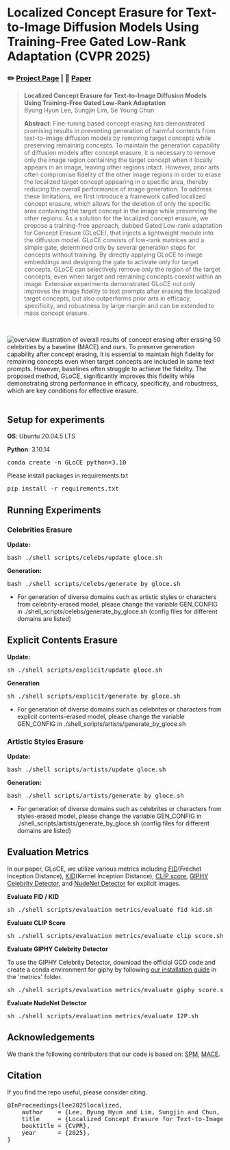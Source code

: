 # Localized Concept Erasure for Text-to-Image Diffusion Models Using Training-Free Gated Low-Rank Adaptation (CVPR 2025)

### ✏️ [Project Page](https://hyun1a.github.io/gloce.io) | 📄 [Paper](https://arxiv.org/abs/2503.12356)

> **Localized Concept Erasure for Text-to-Image Diffusion Models Using Training-Free Gated Low-Rank Adaptation**<br>
> Byung Hyun Lee, Sungjin Lim, Se Young Chun <br>
> 
>**Abstract**: Fine-tuning based concept erasing has demonstrated promising results in preventing generation of harmful contents from text-to-image diffusion models by removing target concepts while preserving remaining concepts. To maintain the generation capability of diffusion models after concept erasure, it is necessary to remove only the image region containing the target concept when it locally appears in an image, leaving other regions intact. However, prior arts often compromise fidelity of the other image regions in order to erase the localized target concept appearing in a specific area, thereby reducing the overall performance of image generation. To address these limitations, we first introduce a framework called localized concept erasure, which allows for the deletion of only the specific area containing the target concept in the image while preserving the other regions. As a solution for the localized concept erasure, we propose a training-free approach, dubbed Gated Low-rank adaptation for Concept Erasure (GLoCE), that injects a lightweight module into the diffusion model. GLoCE consists of low-rank matrices and a simple gate, determined only by several generation steps for concepts without training. By directly applying GLoCE to image embeddings and designing the gate to activate only for target concepts, GLoCE can selectively remove only the region of the target concepts, even when target and remaining concepts coexist within an image. Extensive experiments demonstrated GLoCE not only improves the image fidelity to text prompts after erasing the localized target concepts, but also outperforms prior arts in efficacy, specificity, and robustness by large margin and can be extended to mass concept erasure.
<br>


![overview](./assets/figure_intro.png)
Illustration of overall results of concept erasing after erasing 50 celebrities by a baseline (MACE) and ours. To preserve generation capability after concept erasing, it is essential to maintain high fidelity for remaining concepts even when target concepts are included in same text prompts. However, baselines often struggle to achieve the fidelity. The proposed method, GLoCE, significantly improves this fidelity while demonstrating strong performance in efficacy, specificity, and robustness, which are key conditions for effective erasure.
<br>
<br>



## Setup for experiments

**OS**: Ubuntu 20.04.5 LTS

**Python**: 3.10.14

<pre>
conda create -n GLoCE python=3.10
</pre>

Please install packages in requirements.txt
<pre>
pip install -r requirements.txt
</pre>

## Running Experiments
### Celebrities Erasure
**Update:**
<pre>
bash ./shell_scripts/celebs/update_gloce.sh
</pre>

**Generation:**
<pre>
bash ./shell_scripts/celebs/generate_by_gloce.sh
</pre>

- For generation of diverse domains such as artistic styles or characters from celebrity-erased model, please change the variable GEN_CONFIG in
   ./shell_scripts/celebs/generate_by_gloce.sh (config files for different domains are listed)



## Explicit Contents Erasure
**Update:**
<pre>
sh ./shell_scripts/explicit/update_gloce.sh
</pre>

**Generation**
<pre>
sh ./shell_scripts/explicit/generate_by_gloce.sh
</pre>

- For generation of diverse domains such as celebrites or characters from explicit contents-erased model, 
   please change the variable GEN_CONFIG in ./shell_scripts/artists/generate_by_gloce.sh


### Artistic Styles Erasure
**Update:**
<pre>
bash ./shell_scripts/artists/update_gloce.sh
</pre>

**Generation:**
<pre>
bash ./shell_scripts/artists/generate_by_gloce.sh
</pre>

- For generation of diverse domains such as celebrites or characters from styles-erased model, 
   please change the variable GEN_CONFIG in ./shell_scripts/artists/generate_by_gloce.sh (config files for different domains are listed)



## Evaluation Metrics


In our paper, GLoCE, we utilize various metrics including [FID](https://github.com/GaParmar/clean-fid)(Fréchet Inception Distance), [KID](https://github.com/GaParmar/clean-fid)(Kernel Inception Distance), [CLIP score](https://github.com/openai/CLIP), [GIPHY Celebrity Detector](https://github.com/Giphy/celeb-detection-oss), and [NudeNet Detector](https://pypi.org/project/nudenet/) for explicit images.

**Evaluate FID / KID**
<pre>
sh ./shell_scripts/evaluation_metrics/evaluate_fid_kid.sh
</pre>

**Evaluate CLIP Score**
<pre>
sh ./shell_scripts/evaluation_metrics/evaluate_clip_score.sh
</pre>

**Evaluate GIPHY Celebrity Detector**

To use the GIPHY Celebrity Detector, download the official GCD code and create a conda environment for giphy by following [our installation guide](https://github.com/Hyun1A/GLoCE/tree/main/metrics) in the 'metrics' folder.

<pre>
sh ./shell_scripts/evaluation_metrics/evaluate_giphy_score.sh
</pre>

**Evaluate NudeNet Detector**
<pre>
sh ./shell_scripts/evaluation_metrics/evaluate_I2P.sh
</pre>


## Acknowledgements
We thank the following contributors that our code is based on: [SPM](https://github.com/Con6924/SPM?tab=readme-ov-file), [MACE](https://github.com/Shilin-LU/MACE?tab=readme-ov-file).

## Citation
If you find the repo useful, please consider citing.

<pre>
@InProceedings{lee2025localized,
    author    = {Lee, Byung Hyun and Lim, Sungjin and Chun, Se Young},
    title     = {Localized Concept Erasure for Text-to-Image Diffusion Models Using Training-Free Gated Low-Rank Adaptation},
    booktitle = {CVPR},
    year      = {2025},
}
</pre>
